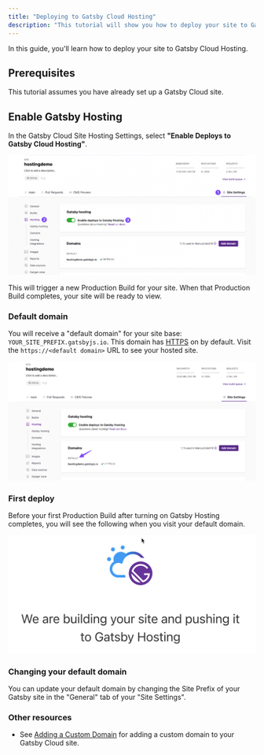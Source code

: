 ```yaml
---
title: "Deploying to Gatsby Cloud Hosting"
description: "This tutorial will show you how to deploy your site to Gatsby Cloud hosting."
---
```


In this guide, you'll learn how to deploy your site to Gatsby Cloud Hosting.

## Prerequisites

This tutorial assumes you have already set up a Gatsby Cloud site.

## Enable Gatsby Hosting

In the Gatsby Cloud Site Hosting Settings, select **"Enable Deploys to Gatsby Cloud Hosting"**.

![steps to enable gatsby cloud hosting](../../images/enable-gatsby-cloud-hosting.png)

This will trigger a new Production Build for your site. When that Production Build completes, your site will be ready to view.

### Default domain

You will receive a "default domain" for your site base: `YOUR_SITE_PREFIX.gatsbyjs.io`. This domain has [HTTPS](https://developer.mozilla.org/en-US/docs/Glossary/https) on by default. Visit the `https://<default domain>` URL to see your hosted site.

![default domain in gatsby cloud hosting settings](../../images/hosting-domain-default.png)

### First deploy

Before your first Production Build after turning on Gatsby Hosting completes, you will see the following when you visit your default domain.

![First Deploy Waiting Screen](../../images/first-deploy-page.png)

### Changing your default domain

You can update your default domain by changing the Site Prefix of your Gatsby site in the "General" tab of your "Site Settings".

### Other resources

- See [Adding a Custom Domain](/docs/how-to/cloud/adding-a-custom-domain) for adding a custom domain to your Gatsby Cloud site.
